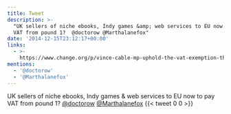 ```yaml
---
title: Tweet
description: >-
  "UK sellers of niche ebooks, Indy games &amp; web services to EU now to pay
  VAT from pound 1?  @doctorow @Marthalanefox"
date: '2014-12-15T23:12:17+00:00'
links:
  - >-
    https://www.change.org/p/vince-cable-mp-uphold-the-vat-exemption-threshold-for-businesses-supplying-digital-products/share
mentions:
  - '@doctorow'
  - '@Marthalanefox'
---
```

UK sellers of niche ebooks, Indy games &amp; web services to EU now to pay VAT from pound 1?  [@doctorow](https://twitter.com/@doctorow) [@Marthalanefox](https://twitter.com/@Marthalanefox)
      {{< tweet 0 0 >}}
    

